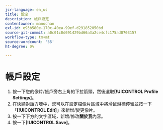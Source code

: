 ```yaml
---
jcr-language: en_us
title: 設定
description: 帳戶設定
contentowner: manochan
exl-id: e93b580e-170c-40ea-99ef-d291852050bd
source-git-commit: a0c01c0d691429bd66a3a2ce4cfc175ad0703157
workflow-type: tm+mt
source-wordcount: '55'
ht-degree: 0%

---
```


# 帳戶設定

1. 按一下您的像片/帳戶旁右上角的下拉箭頭，然後選取&#x200B;**[!UICONTROL Profile Settings]**。
1. 在快顯對話方塊中，您可以在設定檔像片區域中將滑鼠游標停留並按一下「**[!UICONTROL Edit]**」來新增/變更像片。
1. 按一下下方的文字區域，新增/修改&#x200B;**關於我**&#x200B;內容。
1. 按一下&#x200B;**[!UICONTROL Save]**。
